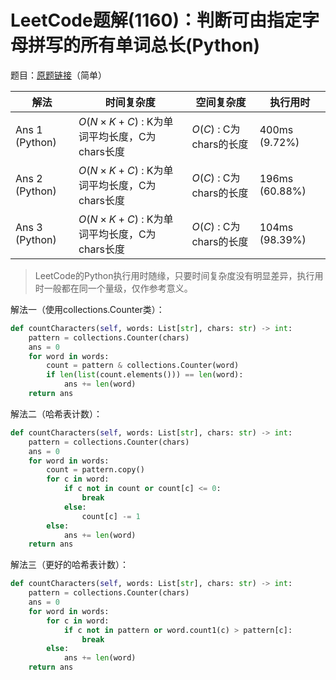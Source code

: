 # LeetCode题解(1160)：判断可由指定字母拼写的所有单词总长(Python)

题目：[原题链接](https://leetcode-cn.com/problems/find-words-that-can-be-formed-by-characters/)（简单）

| 解法           | 时间复杂度                                 | 空间复杂度              | 执行用时       |
| -------------- | ------------------------------------------ | ----------------------- | -------------- |
| Ans 1 (Python) | $O(N×K+C)$ : K为单词平均长度，C为chars长度 | $O(C)$ : C为chars的长度 | 400ms (9.72%)  |
| Ans 2 (Python) | $O(N×K+C)$ : K为单词平均长度，C为chars长度 | $O(C)$ : C为chars的长度 | 196ms (60.88%) |
| Ans 3 (Python) | $O(N×K+C)$ : K为单词平均长度，C为chars长度 | $O(C)$ : C为chars的长度 | 104ms (98.39%) |

>  LeetCode的Python执行用时随缘，只要时间复杂度没有明显差异，执行用时一般都在同一个量级，仅作参考意义。

解法一（使用collections.Counter类）：

```python
def countCharacters(self, words: List[str], chars: str) -> int:
    pattern = collections.Counter(chars)
    ans = 0
    for word in words:
        count = pattern & collections.Counter(word)
        if len(list(count.elements())) == len(word):
            ans += len(word)
    return ans
```

解法二（哈希表计数）：

```python
def countCharacters(self, words: List[str], chars: str) -> int:
    pattern = collections.Counter(chars)
    ans = 0
    for word in words:
        count = pattern.copy()
        for c in word:
            if c not in count or count[c] <= 0:
                break
            else:
                count[c] -= 1
        else:
            ans += len(word)
    return ans
```

解法三（更好的哈希表计数）：

```python
def countCharacters(self, words: List[str], chars: str) -> int:
    pattern = collections.Counter(chars)
    ans = 0
    for word in words:
        for c in word:
            if c not in pattern or word.count1(c) > pattern[c]:
                break
        else:
            ans += len(word)
    return ans
```